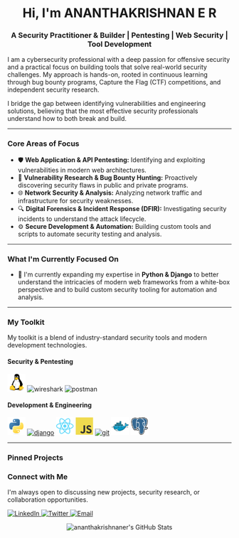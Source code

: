 <div align="center">
  <h1>Hi, I'm ANANTHAKRISHNAN E R</h1>
  <h3>A Security Practitioner & Builder | Pentesting | Web Security | Tool Development</h3>
</div>

I am a cybersecurity professional with a deep passion for offensive security and a practical focus on building tools that solve real-world security challenges. My approach is hands-on, rooted in continuous learning through bug bounty programs, Capture the Flag (CTF) competitions, and independent security research.

I bridge the gap between identifying vulnerabilities and engineering solutions, believing that the most effective security professionals understand how to both break and build.

---

### Core Areas of Focus

-   🛡️ **Web Application & API Pentesting:** Identifying and exploiting vulnerabilities in modern web architectures.
-   🐛 **Vulnerability Research & Bug Bounty Hunting:** Proactively discovering security flaws in public and private programs.
-   🌐 **Network Security & Analysis:** Analyzing network traffic and infrastructure for security weaknesses.
-   🔍 **Digital Forensics & Incident Response (DFIR):** Investigating security incidents to understand the attack lifecycle.
-   ⚙️ **Secure Development & Automation:** Building custom tools and scripts to automate security testing and analysis.

---

### What I'm Currently Focused On

-   🌱 I'm currently expanding my expertise in **Python & Django** to better understand the intricacies of modern web frameworks from a white-box perspective and to build custom security tooling for automation and analysis.

---

### My Toolkit

My toolkit is a blend of industry-standard security tools and modern development technologies.

#### Security & Pentesting
<p align="left">
  <img src="https://raw.githubusercontent.com/devicons/devicon/master/icons/linux/linux-original.svg" alt="linux" width="40" height="40"/>
  <img src="https://www.vectorlogo.zone/logos/wireshark/wireshark-icon.svg" alt="wireshark" width="40" height="40"/>
  <img src="https://www.vectorlogo.zone/logos/getpostman/getpostman-icon.svg" alt="postman" width="40" height="40"/>
  <!-- Add other security tool icons here, e.g., Burp Suite, Nmap, Metasploit -->
</p>

#### Development & Engineering
<p align="left">
  <a href="https://www.python.org" target="_blank" rel="noreferrer"><img src="https://raw.githubusercontent.com/devicons/devicon/master/icons/python/python-original.svg" alt="python" width="40" height="40"/></a>
  <a href="https://www.djangoproject.com/" target="_blank" rel="noreferrer"><img src="https://static.djangoproject.com/img/logos/django-logo-positive.svg" alt="django" width="40" height="40"/></a>
  <a href="https://reactjs.org/" target="_blank" rel="noreferrer"><img src="https://raw.githubusercontent.com/devicons/devicon/master/icons/react/react-original.svg" alt="react" width="40" height="40"/></a>
  <a href="https://developer.mozilla.org/en-US/docs/Web/JavaScript" target="_blank" rel="noreferrer"><img src="https://raw.githubusercontent.com/devicons/devicon/master/icons/javascript/javascript-original.svg" alt="javascript" width="40" height="40"/></a>
  <a href="https://git-scm.com/" target="_blank" rel="noreferrer"><img src="https://www.vectorlogo.zone/logos/git-scm/git-scm-icon.svg" alt="git" width="40" height="40"/></a>
  <a href="https://www.docker.com/" target="_blank" rel="noreferrer"><img src="https://raw.githubusercontent.com/devicons/devicon/master/icons/docker/docker-original.svg" alt="docker" width="40" height="40"/></a>
  <a href="https://www.postgresql.org" target="_blank" rel="noreferrer"><img src="https://raw.githubusercontent.com/devicons/devicon/master/icons/postgresql/postgresql-original.svg" alt="postgresql" width="40" height="40"/></a>
</p>

---

### Pinned Projects

<!--
💡 **Pro Tip:** Pin your best projects to your GitHub profile! This is the first thing recruiters and collaborators will see.
You can pin your **RepSec** project here as a prime example of your skills in building practical security tools.
Go to your main profile page -> Customize your pins -> Select RepSec.
-->

### Connect with Me

I'm always open to discussing new projects, security research, or collaboration opportunities.

<p align="left">
  <a href="https://linkedin.com/in/ananthakrishnaner" target="_blank">
    <img src="https://img.shields.io/badge/LinkedIn-0A66C2?style=for-the-badge&logo=linkedin&logoColor=white" alt="LinkedIn"/>
  </a>
  <a href="https://twitter.com/4kn00b" target="blank">
    <img src="https://img.shields.io/badge/Twitter-1DA1F2?style=for-the-badge&logo=twitter&logoColor=white" alt="Twitter"/>
  </a>
  <a href="mailto:ananthakrishnan1464@gmail.com">
    <img src="https://img.shields.io/badge/Email-D14836?style=for-the-badge&logo=gmail&logoColor=white" alt="Email"/>
  </a>
</p>

<div align="center">
  <img src="https://github-readme-stats.vercel.app/api?username=ananthakrishnaner&show_icons=true&theme=dracula&hide_border=true&include_all_commits=true" alt="ananthakrishnaner's GitHub Stats" />
</div>
